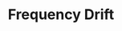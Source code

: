 ---
title: "Frequency Drift"
summary: "In electrical engineering, and particularly in telecommunications, frequency drift is an unintended and generally arbitrary offset of an oscillator from its nominal frequency. Causes may include component aging, changes in temperature that alter the piezoelectric effect in a crystal oscillator, or problems with a voltage regulator which controls the bias voltage to the oscillator. Frequency drift is traditionally measured in Hz/s. Frequency stability can be regarded as the absence of frequency drift.
On a radio transmitter, frequency drift can cause a radio station to drift into an adjacent channel, causing illegal interference. Because of this, Frequency allocation regulations specify the allowed tolerance for such oscillators in a type-accepted device. A temperature-compensated, voltage-controlled crystal oscillator is normally used for frequency modulation.
On the receiver side, frequency drift was mainly a problem in early tuners, particularly for analog dial tuning, and especially on FM, which exhibits a capture effect. However, the use of a phase-locked loop essentially eliminates the drift issue. For transmitters, a numerically controlled oscillator also does not have problems with drift.
Drift differs from Doppler shift, which is a perceived difference in frequency due to motion of the source or receiver, even though the source is still producing the same wavelength. It also differs from frequency deviation, which is the inherent and necessary result of modulation in both FM and phase modulation."
image: "frequency-drift.jpg"
apple_music_artist_url: "https://music.apple.com/gb/artist/frequency-drift/371025721"
wikipedia_url: "https://en.wikipedia.org/wiki/Frequency_drift"
---